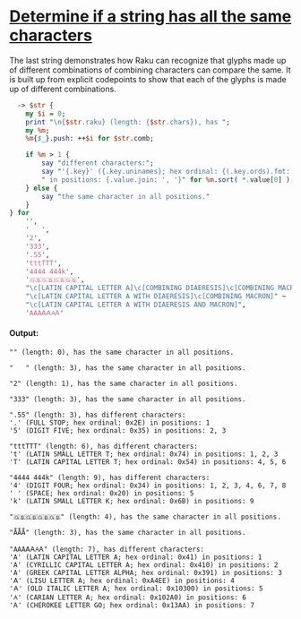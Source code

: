[1]: https://rosettacode.org/wiki/Determine_if_a_string_has_all_the_same_characters

# [Determine if a string has all the same characters][1]





The last string demonstrates how Raku can recognize that glyphs made up of different combinations of combining characters can compare the same. It is built up from explicit codepoints to show that each of the glyphs is made up of different combinations.

```perl
  -> $str {
    my $i = 0;
    print "\n{$str.raku} (length: {$str.chars}), has ";
    my %m;
    %m{$_}.push: ++$i for $str.comb;

    if %m > 1 {
        say "different characters:";
        say "'{.key}' ({.key.uninames}; hex ordinal: {(.key.ords).fmt: "0x%X"})" ~
        " in positions: {.value.join: ', '}" for %m.sort( *.value[0] );
    } else {
        say "the same character in all positions."
    }
} for
    '',
    '   ',
    '2',
    '333',
    '.55',
    'tttTTT',
    '4444 444k',
    '🇬🇧🇬🇧🇬🇧🇬🇧',
    "\c[LATIN CAPITAL LETTER A]\c[COMBINING DIAERESIS]\c[COMBINING MACRON]" ~
    "\c[LATIN CAPITAL LETTER A WITH DIAERESIS]\c[COMBINING MACRON]" ~
    "\c[LATIN CAPITAL LETTER A WITH DIAERESIS AND MACRON]",
    'AАΑꓮ𐌀𐊠Ꭺ'
```

#### Output:
```
"" (length: 0), has the same character in all positions.

"   " (length: 3), has the same character in all positions.

"2" (length: 1), has the same character in all positions.

"333" (length: 3), has the same character in all positions.

".55" (length: 3), has different characters:
'.' (FULL STOP; hex ordinal: 0x2E) in positions: 1
'5' (DIGIT FIVE; hex ordinal: 0x35) in positions: 2, 3

"tttTTT" (length: 6), has different characters:
't' (LATIN SMALL LETTER T; hex ordinal: 0x74) in positions: 1, 2, 3
'T' (LATIN CAPITAL LETTER T; hex ordinal: 0x54) in positions: 4, 5, 6

"4444 444k" (length: 9), has different characters:
'4' (DIGIT FOUR; hex ordinal: 0x34) in positions: 1, 2, 3, 4, 6, 7, 8
' ' (SPACE; hex ordinal: 0x20) in positions: 5
'k' (LATIN SMALL LETTER K; hex ordinal: 0x6B) in positions: 9

"🇬🇧🇬🇧🇬🇧🇬🇧" (length: 4), has the same character in all positions.

"ǞǞǞ" (length: 3), has the same character in all positions.

"AАΑꓮ𐌀𐊠Ꭺ" (length: 7), has different characters:
'A' (LATIN CAPITAL LETTER A; hex ordinal: 0x41) in positions: 1
'А' (CYRILLIC CAPITAL LETTER A; hex ordinal: 0x410) in positions: 2
'Α' (GREEK CAPITAL LETTER ALPHA; hex ordinal: 0x391) in positions: 3
'ꓮ' (LISU LETTER A; hex ordinal: 0xA4EE) in positions: 4
'𐌀' (OLD ITALIC LETTER A; hex ordinal: 0x10300) in positions: 5
'𐊠' (CARIAN LETTER A; hex ordinal: 0x102A0) in positions: 6
'Ꭺ' (CHEROKEE LETTER GO; hex ordinal: 0x13AA) in positions: 7
```
